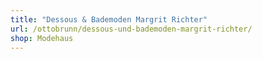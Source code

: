 ```yaml
---
title: "Dessous & Bademoden Margrit Richter"
url: /ottobrunn/dessous-und-bademoden-margrit-richter/
shop: Modehaus
---
```

